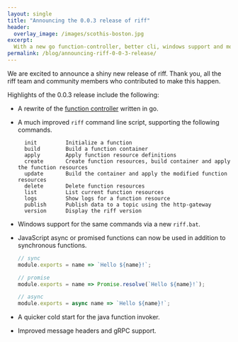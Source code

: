 ```yaml
---
layout: single
title: "Announcing the 0.0.3 release of riff"
header:
  overlay_image: /images/scothis-boston.jpg
excerpt:
  With a new go function-controller, better cli, windows support and more.
permalink: /blog/announcing-riff-0-0-3-release/
---
```


We are excited to announce a shiny new release of riff. Thank you, all the riff team and community members
who contributed to make this happen.

Highlights of the 0.0.3 release include the following:

- A rewrite of the [function controller](https://github.com/projectriff/function-controller) written in go.

- A much improved `riff` command line script, supporting the following commands.
  ```
    init         Initialize a function
    build        Build a function container
    apply        Apply function resource definitions
    create       Create function resources, build container and apply the function resources
    update       Build the container and apply the modified function resources
    delete       Delete function resources
    list         List current function resources
    logs         Show logs for a function resource
    publish      Publish data to a topic using the http-gateway
    version      Display the riff version
  ``` 

- Windows support for the same commands via a new `riff.bat`.

- JavaScript async or promised functions can now be used in addition to synchronous functions.
  ```js
  // sync
  module.exports = name => `Hello ${name}!`;

  // promise
  module.exports = name => Promise.resolve(`Hello ${name}!`);

  // async
  module.exports = async name => `Hello ${name}!`;
  ```

- A quicker cold start for the java function invoker.

- Improved message headers and gRPC support.

